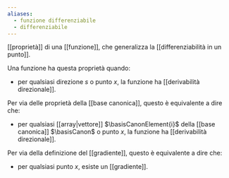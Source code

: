 ```yaml
---
aliases:
  - funzione differenziabile
  - differenziabile
---
```

[[proprietà]] di una [[funzione]], che generalizza la [[differenziabilità in un punto]].

Una funzione ha questa proprietà quando:
- per qualsiasi direzione $s$ o punto $x$, la funzione ha [[derivabilità direzionale]].

Per via delle proprietà della [[base canonica]], questo è equivalente a dire che:
- per qualsiasi [[array|vettore]] $\basisCanonElement{i}$ della [[base canonica]] $\basisCanon$ o punto $x$, la funzione ha [[derivabilità direzionale]].

Per via della definizione del [[gradiente]], questo è equivalente a dire che:
- per qualsiasi punto $x$, esiste un [[gradiente]].
